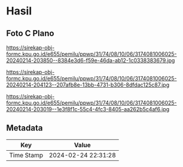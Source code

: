 # Hasil

## Foto C Plano

https://sirekap-obj-formc.kpu.go.id/e655/pemilu/ppwp/31/74/08/10/06/3174081006025-20240214-203850--8384e3d6-f59e-46da-ab12-1c0338383679.jpg

https://sirekap-obj-formc.kpu.go.id/e655/pemilu/ppwp/31/74/08/10/06/3174081006025-20240214-204123--207afb8e-13bb-4731-b306-8dfdac125c87.jpg

https://sirekap-obj-formc.kpu.go.id/e655/pemilu/ppwp/31/74/08/10/06/3174081006025-20240214-203019--1e3f8f1c-55c4-4fc3-8405-aa262b5c4af6.jpg


## Metadata

| Key        | Value               |
| ---------- | ------------------- |
| Time Stamp | 2024-02-24 22:31:28 |



